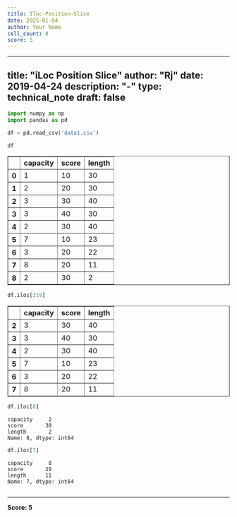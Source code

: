 ```yaml
---
title: Iloc-Position-Slice
date: 2025-01-04
author: Your Name
cell_count: 8
score: 5
---
```


---
title: "iLoc Position Slice"
author: "Rj"
date: 2019-04-24
description: "-"
type: technical_note
draft: false
---

```python
import numpy as np
import pandas as pd
```


```python
df = pd.read_csv('data1.csv')
```


```python
df
```




<div>
<style scoped>
    .dataframe tbody tr th:only-of-type {
        vertical-align: middle;
    }

    .dataframe tbody tr th {
        vertical-align: top;
    }

    .dataframe thead th {
        text-align: right;
    }
</style>
<table border="1" class="dataframe">
  <thead>
    <tr style="text-align: right;">
      <th></th>
      <th>capacity</th>
      <th>score</th>
      <th>length</th>
    </tr>
  </thead>
  <tbody>
    <tr>
      <th>0</th>
      <td>1</td>
      <td>10</td>
      <td>30</td>
    </tr>
    <tr>
      <th>1</th>
      <td>2</td>
      <td>20</td>
      <td>30</td>
    </tr>
    <tr>
      <th>2</th>
      <td>3</td>
      <td>30</td>
      <td>40</td>
    </tr>
    <tr>
      <th>3</th>
      <td>3</td>
      <td>40</td>
      <td>30</td>
    </tr>
    <tr>
      <th>4</th>
      <td>2</td>
      <td>30</td>
      <td>40</td>
    </tr>
    <tr>
      <th>5</th>
      <td>7</td>
      <td>10</td>
      <td>23</td>
    </tr>
    <tr>
      <th>6</th>
      <td>3</td>
      <td>20</td>
      <td>22</td>
    </tr>
    <tr>
      <th>7</th>
      <td>8</td>
      <td>20</td>
      <td>11</td>
    </tr>
    <tr>
      <th>8</th>
      <td>2</td>
      <td>30</td>
      <td>2</td>
    </tr>
  </tbody>
</table>
</div>




```python
df.iloc[2:8]
```




<div>
<style scoped>
    .dataframe tbody tr th:only-of-type {
        vertical-align: middle;
    }

    .dataframe tbody tr th {
        vertical-align: top;
    }

    .dataframe thead th {
        text-align: right;
    }
</style>
<table border="1" class="dataframe">
  <thead>
    <tr style="text-align: right;">
      <th></th>
      <th>capacity</th>
      <th>score</th>
      <th>length</th>
    </tr>
  </thead>
  <tbody>
    <tr>
      <th>2</th>
      <td>3</td>
      <td>30</td>
      <td>40</td>
    </tr>
    <tr>
      <th>3</th>
      <td>3</td>
      <td>40</td>
      <td>30</td>
    </tr>
    <tr>
      <th>4</th>
      <td>2</td>
      <td>30</td>
      <td>40</td>
    </tr>
    <tr>
      <th>5</th>
      <td>7</td>
      <td>10</td>
      <td>23</td>
    </tr>
    <tr>
      <th>6</th>
      <td>3</td>
      <td>20</td>
      <td>22</td>
    </tr>
    <tr>
      <th>7</th>
      <td>8</td>
      <td>20</td>
      <td>11</td>
    </tr>
  </tbody>
</table>
</div>




```python
df.iloc[8]
```




    capacity     2
    score       30
    length       2
    Name: 8, dtype: int64




```python
df.iloc[7]
```




    capacity     8
    score       20
    length      11
    Name: 7, dtype: int64




```python

```


---
**Score: 5**